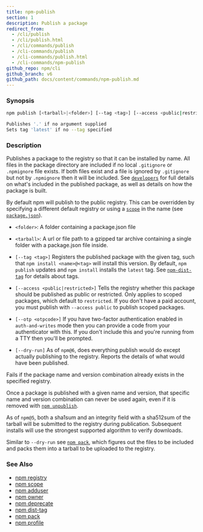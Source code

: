 ```yaml
---
title: npm-publish
section: 1
description: Publish a package
redirect_from:
  - /cli/publish
  - /cli/publish.html
  - /cli/commands/publish
  - /cli-commands/publish
  - /cli-commands/publish.html
  - /cli-commands/npm-publish
github_repo: npm/cli
github_branch: v6
github_path: docs/content/commands/npm-publish.md
---
```


### Synopsis

```bash
npm publish [<tarball>|<folder>] [--tag <tag>] [--access <public|restricted>] [--otp otpcode] [--dry-run]

Publishes '.' if no argument supplied
Sets tag 'latest' if no --tag specified
```

### Description

Publishes a package to the registry so that it can be installed by name. All
files in the package directory are included if no local `.gitignore` or
`.npmignore` file exists. If both files exist and a file is ignored by
`.gitignore` but not by `.npmignore` then it will be included.  See
[`developers`](/cli/v6/using-npm/developers) for full details on what's included in the published package, as well as details on how the package is built.

By default npm will publish to the public registry. This can be overridden by
specifying a different default registry or using a [`scope`](/cli/v6/using-npm/scope) in the name (see [`package.json`](/cli/v6/configuring-npm/package-json)).

* `<folder>`:
  A folder containing a package.json file

* `<tarball>`:
  A url or file path to a gzipped tar archive containing a single folder
  with a package.json file inside.

* `[--tag <tag>]`
  Registers the published package with the given tag, such that
  `npm install <name>@<tag>` will install this version.  By default,
  `npm publish` updates and `npm install` installs the `latest` tag. See
  [`npm-dist-tag`](npm-dist-tag) for details about tags.

* `[--access <public|restricted>]`
  Tells the registry whether this package should be published as public or
  restricted. Only applies to scoped packages, which default to `restricted`.
  If you don't have a paid account, you must publish with `--access public`
  to publish scoped packages.

* `[--otp <otpcode>]`
  If you have two-factor authentication enabled in `auth-and-writes` mode
  then you can provide a code from your authenticator with this. If you
  don't include this and you're running from a TTY then you'll be prompted.

* `[--dry-run]`
  As of `npm@6`, does everything publish would do except actually publishing
  to the registry. Reports the details of what would have been published.

Fails if the package name and version combination already exists in
the specified registry.

Once a package is published with a given name and version, that
specific name and version combination can never be used again, even if
it is removed with [`npm unpublish`](/cli/v6/commands/npm-unpublish).

As of `npm@5`, both a sha1sum and an integrity field with a sha512sum of the
tarball will be submitted to the registry during publication. Subsequent
installs will use the strongest supported algorithm to verify downloads.

Similar to `--dry-run` see [`npm pack`](/cli/v6/commands/npm-pack), which figures out the files to be
included and packs them into a tarball to be uploaded to the registry.

### See Also

* [npm registry](/cli/v6/using-npm/registry)
* [npm scope](/cli/v6/using-npm/scope)
* [npm adduser](/cli/v6/commands/npm-adduser)
* [npm owner](/cli/v6/commands/npm-owner)
* [npm deprecate](/cli/v6/commands/npm-deprecate)
* [npm dist-tag](/cli/v6/commands/npm-dist-tag)
* [npm pack](/cli/v6/commands/npm-pack)
* [npm profile](/cli/v6/commands/npm-profile)
